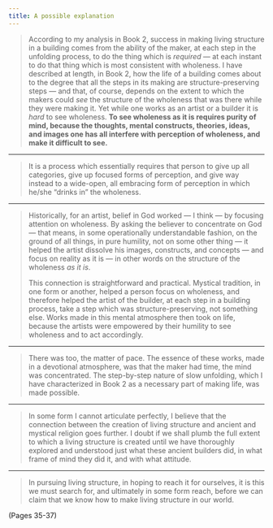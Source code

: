 ```yaml
---
title: A possible explanation
---
```


> According to my analysis in Book 2, success in making living structure in a building comes from the ability of the maker, at each step in the unfolding process, to do the thing which is *required* — at each instant to do that thing which is most consistent with wholeness. I have described at length, in Book 2, how the life of a building comes about to the degree that all the steps in its making are structure-preserving steps — and that, of course, depends on the extent to which the makers could *see* the structure of the wholeness that was there while they were making it. Yet while one works as an artist or a builder it is *hard* to see wholeness. **To see wholeness as it is requires purity of mind, because the thoughts, mental constructs, theories, ideas, and images one has all interfere with perception of wholeness, and make it difficult to see.**

---

> It is a process which essentially requires that person to give up all categories, give up focused forms of perception, and give way instead to a wide-open, all embracing form of perception in which he/she “drinks in” the wholeness.

---

> Historically, for an artist, belief in God worked — I think — by focusing attention on wholeness. By asking the believer to concentrate on God — that means, in some operationally understandable fashion, on the ground of all things, in pure humility, not on some other thing — it helped the artist dissolve his images, constructs, and concepts — and focus on reality as it is — in other words on the structure of the wholeness *as it is*.
> 
> This connection is straightforward and practical. Mystical tradition, in one form or another, helped a person focus on wholeness, and therefore helped the artist of the builder, at each step in a building process, take a step which was structure-preserving, not something else. Works made in this mental atmosphere then took on life, because the artists were empowered by their humility to see wholeness and to act accordingly.

---

> There was too, the matter of pace. The essence of these works, made in a devotional atmosphere, was that the maker had time, the mind was concentrated. The step-by-step nature of slow unfolding, which I have characterized in Book 2 as a necessary part of making life, was made possible.

---

> In some form I cannot articulate perfectly, I believe that the connection between the creation of living structure and ancient and mystical religion goes further. I doubt if we shall plumb the full extent to which a living structure is created until we have thoroughly explored and understood just what these ancient builders did, in what frame of mind they did it, and with what attitude.

---

> In pursuing living structure, in hoping to reach it for ourselves, it is this we must search for, and ultimately in some form reach, before we can claim that we know how to make living structure in our world.

(Pages 35-37)